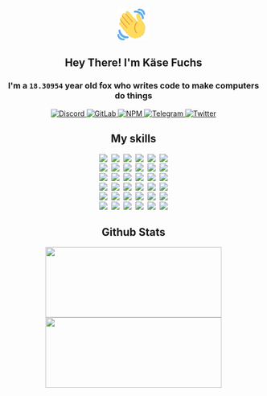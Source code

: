 <div><p align=center><img src=./resources/images/wave.gif width=64px height=64px></p><h2 align=center>Hey There! I'm Käse Fuchs</h2><h3 align=center>I'm a <code>18.30954</code> year old fox who writes code to make computers do things</h3><p align=center><a href=https://discord.com/users/507526681125322772><img alt=Discord src="https://img.shields.io/badge/Discord-5865F2?logo=discord&logoColor=white&style=flat-square#92f29a6f44d71d235c1692fb66863c8a"> </a><a href=https://gitlab.com/kasefuchs><img alt=GitLab src="https://img.shields.io/badge/GitLab-330F63?logo=gitlab&logoColor=white&style=flat-square#92f29a6f44d71d235c1692fb66863c8a"> </a><a href=https://npmjs.com/~kasefuchs><img alt=NPM src="https://img.shields.io/badge/NPM-CB3837?logo=npm&logoColor=white&style=flat-square#92f29a6f44d71d235c1692fb66863c8a"> </a><a href=https://t.me/kasefuchs><img alt=Telegram src="https://img.shields.io/badge/Telegram-2CA5E0?logo=telegram&logoColor=white&style=flat-square#92f29a6f44d71d235c1692fb66863c8a"> </a><a href=https://twitter.com/kasefuchs><img alt=Twitter src="https://img.shields.io/badge/Twitter-1DA1F2?logo=twitter&logoColor=white&style=flat-square#92f29a6f44d71d235c1692fb66863c8a"></a></p><h2 align=center>My skills</h2><p align=center><a href=https://aws.amazon.com/ ><picture><source srcset="https://skillicons.dev/icons?i=aws&theme=dark#92f29a6f44d71d235c1692fb66863c8a" media="(prefers-color-scheme: dark)"><source srcset="https://skillicons.dev/icons?i=aws&theme=light#92f29a6f44d71d235c1692fb66863c8a" media="(prefers-color-scheme: light), (prefers-color-scheme: no-preference)"><img src="https://skillicons.dev/icons?i=aws&theme=light#92f29a6f44d71d235c1692fb66863c8a"></picture></a>&nbsp;&nbsp;<a href=https://en.wikipedia.org/wiki/Bash_(Unix_shell)><picture><source srcset="https://skillicons.dev/icons?i=bash&theme=dark#92f29a6f44d71d235c1692fb66863c8a" media="(prefers-color-scheme: dark)"><source srcset="https://skillicons.dev/icons?i=bash&theme=light#92f29a6f44d71d235c1692fb66863c8a" media="(prefers-color-scheme: light), (prefers-color-scheme: no-preference)"><img src="https://skillicons.dev/icons?i=bash&theme=light#92f29a6f44d71d235c1692fb66863c8a"></picture></a>&nbsp;&nbsp;<a href=https://discord.com/developers/docs><picture><source srcset="https://skillicons.dev/icons?i=bots&theme=dark#92f29a6f44d71d235c1692fb66863c8a" media="(prefers-color-scheme: dark)"><source srcset="https://skillicons.dev/icons?i=bots&theme=light#92f29a6f44d71d235c1692fb66863c8a" media="(prefers-color-scheme: light), (prefers-color-scheme: no-preference)"><img src="https://skillicons.dev/icons?i=bots&theme=light#92f29a6f44d71d235c1692fb66863c8a"></picture></a>&nbsp;&nbsp;<a href=https://www.cloudflare.com/ ><picture><source srcset="https://skillicons.dev/icons?i=cloudflare&theme=dark#92f29a6f44d71d235c1692fb66863c8a" media="(prefers-color-scheme: dark)"><source srcset="https://skillicons.dev/icons?i=cloudflare&theme=light#92f29a6f44d71d235c1692fb66863c8a" media="(prefers-color-scheme: light), (prefers-color-scheme: no-preference)"><img src="https://skillicons.dev/icons?i=cloudflare&theme=light#92f29a6f44d71d235c1692fb66863c8a"></picture></a>&nbsp;&nbsp;<a href=https://en.wikipedia.org/wiki/CSS><picture><source srcset="https://skillicons.dev/icons?i=css&theme=dark#92f29a6f44d71d235c1692fb66863c8a" media="(prefers-color-scheme: dark)"><source srcset="https://skillicons.dev/icons?i=css&theme=light#92f29a6f44d71d235c1692fb66863c8a" media="(prefers-color-scheme: light), (prefers-color-scheme: no-preference)"><img src="https://skillicons.dev/icons?i=css&theme=light#92f29a6f44d71d235c1692fb66863c8a"></picture></a>&nbsp;&nbsp;<a href=https://www.docker.com/ ><picture><source srcset="https://skillicons.dev/icons?i=docker&theme=dark#92f29a6f44d71d235c1692fb66863c8a" media="(prefers-color-scheme: dark)"><source srcset="https://skillicons.dev/icons?i=docker&theme=light#92f29a6f44d71d235c1692fb66863c8a" media="(prefers-color-scheme: light), (prefers-color-scheme: no-preference)"><img src="https://skillicons.dev/icons?i=docker&theme=light#92f29a6f44d71d235c1692fb66863c8a"></picture></a><br><a href=https://www.electronjs.org/ ><picture><source srcset="https://skillicons.dev/icons?i=electron&theme=dark#92f29a6f44d71d235c1692fb66863c8a" media="(prefers-color-scheme: dark)"><source srcset="https://skillicons.dev/icons?i=electron&theme=light#92f29a6f44d71d235c1692fb66863c8a" media="(prefers-color-scheme: light), (prefers-color-scheme: no-preference)"><img src="https://skillicons.dev/icons?i=electron&theme=light#92f29a6f44d71d235c1692fb66863c8a"></picture></a>&nbsp;&nbsp;<a href=https://expressjs.com/ ><picture><source srcset="https://skillicons.dev/icons?i=express&theme=dark#92f29a6f44d71d235c1692fb66863c8a" media="(prefers-color-scheme: dark)"><source srcset="https://skillicons.dev/icons?i=express&theme=light#92f29a6f44d71d235c1692fb66863c8a" media="(prefers-color-scheme: light), (prefers-color-scheme: no-preference)"><img src="https://skillicons.dev/icons?i=express&theme=light#92f29a6f44d71d235c1692fb66863c8a"></picture></a>&nbsp;&nbsp;<a href=https://www.figma.com/ ><picture><source srcset="https://skillicons.dev/icons?i=figma&theme=dark#92f29a6f44d71d235c1692fb66863c8a" media="(prefers-color-scheme: dark)"><source srcset="https://skillicons.dev/icons?i=figma&theme=light#92f29a6f44d71d235c1692fb66863c8a" media="(prefers-color-scheme: light), (prefers-color-scheme: no-preference)"><img src="https://skillicons.dev/icons?i=figma&theme=light#92f29a6f44d71d235c1692fb66863c8a"></picture></a>&nbsp;&nbsp;<a href=https://firebase.google.com/ ><picture><source srcset="https://skillicons.dev/icons?i=firebase&theme=dark#92f29a6f44d71d235c1692fb66863c8a" media="(prefers-color-scheme: dark)"><source srcset="https://skillicons.dev/icons?i=firebase&theme=light#92f29a6f44d71d235c1692fb66863c8a" media="(prefers-color-scheme: light), (prefers-color-scheme: no-preference)"><img src="https://skillicons.dev/icons?i=firebase&theme=light#92f29a6f44d71d235c1692fb66863c8a"></picture></a>&nbsp;&nbsp;<a href=https://flask.palletsprojects.com/ ><picture><source srcset="https://skillicons.dev/icons?i=flask&theme=dark#92f29a6f44d71d235c1692fb66863c8a" media="(prefers-color-scheme: dark)"><source srcset="https://skillicons.dev/icons?i=flask&theme=light#92f29a6f44d71d235c1692fb66863c8a" media="(prefers-color-scheme: light), (prefers-color-scheme: no-preference)"><img src="https://skillicons.dev/icons?i=flask&theme=light#92f29a6f44d71d235c1692fb66863c8a"></picture></a>&nbsp;&nbsp;<a href=https://cloud.google.com/ ><picture><source srcset="https://skillicons.dev/icons?i=gcp&theme=dark#92f29a6f44d71d235c1692fb66863c8a" media="(prefers-color-scheme: dark)"><source srcset="https://skillicons.dev/icons?i=gcp&theme=light#92f29a6f44d71d235c1692fb66863c8a" media="(prefers-color-scheme: light), (prefers-color-scheme: no-preference)"><img src="https://skillicons.dev/icons?i=gcp&theme=light#92f29a6f44d71d235c1692fb66863c8a"></picture></a><br><a href=https://git-scm.com/ ><picture><source srcset="https://skillicons.dev/icons?i=git&theme=dark#92f29a6f44d71d235c1692fb66863c8a" media="(prefers-color-scheme: dark)"><source srcset="https://skillicons.dev/icons?i=git&theme=light#92f29a6f44d71d235c1692fb66863c8a" media="(prefers-color-scheme: light), (prefers-color-scheme: no-preference)"><img src="https://skillicons.dev/icons?i=git&theme=light#92f29a6f44d71d235c1692fb66863c8a"></picture></a>&nbsp;&nbsp;<a href=https://github.com/ ><picture><source srcset="https://skillicons.dev/icons?i=github&theme=dark#92f29a6f44d71d235c1692fb66863c8a" media="(prefers-color-scheme: dark)"><source srcset="https://skillicons.dev/icons?i=github&theme=light#92f29a6f44d71d235c1692fb66863c8a" media="(prefers-color-scheme: light), (prefers-color-scheme: no-preference)"><img src="https://skillicons.dev/icons?i=github&theme=light#92f29a6f44d71d235c1692fb66863c8a"></picture></a>&nbsp;&nbsp;<a href=https://gitlab.com/ ><picture><source srcset="https://skillicons.dev/icons?i=gitlab&theme=dark#92f29a6f44d71d235c1692fb66863c8a" media="(prefers-color-scheme: dark)"><source srcset="https://skillicons.dev/icons?i=gitlab&theme=light#92f29a6f44d71d235c1692fb66863c8a" media="(prefers-color-scheme: light), (prefers-color-scheme: no-preference)"><img src="https://skillicons.dev/icons?i=gitlab&theme=light#92f29a6f44d71d235c1692fb66863c8a"></picture></a>&nbsp;&nbsp;<a href=https://www.heroku.com/ ><picture><source srcset="https://skillicons.dev/icons?i=heroku&theme=dark#92f29a6f44d71d235c1692fb66863c8a" media="(prefers-color-scheme: dark)"><source srcset="https://skillicons.dev/icons?i=heroku&theme=light#92f29a6f44d71d235c1692fb66863c8a" media="(prefers-color-scheme: light), (prefers-color-scheme: no-preference)"><img src="https://skillicons.dev/icons?i=heroku&theme=light#92f29a6f44d71d235c1692fb66863c8a"></picture></a>&nbsp;&nbsp;<a href=https://en.wikipedia.org/wiki/HTML><picture><source srcset="https://skillicons.dev/icons?i=html&theme=dark#92f29a6f44d71d235c1692fb66863c8a" media="(prefers-color-scheme: dark)"><source srcset="https://skillicons.dev/icons?i=html&theme=light#92f29a6f44d71d235c1692fb66863c8a" media="(prefers-color-scheme: light), (prefers-color-scheme: no-preference)"><img src="https://skillicons.dev/icons?i=html&theme=light#92f29a6f44d71d235c1692fb66863c8a"></picture></a>&nbsp;&nbsp;<a href=https://en.wikipedia.org/wiki/JavaScript><picture><source srcset="https://skillicons.dev/icons?i=js&theme=dark#92f29a6f44d71d235c1692fb66863c8a" media="(prefers-color-scheme: dark)"><source srcset="https://skillicons.dev/icons?i=js&theme=light#92f29a6f44d71d235c1692fb66863c8a" media="(prefers-color-scheme: light), (prefers-color-scheme: no-preference)"><img src="https://skillicons.dev/icons?i=js&theme=light#92f29a6f44d71d235c1692fb66863c8a"></picture></a><br><a href=https://en.wikipedia.org/wiki/Linux><picture><source srcset="https://skillicons.dev/icons?i=linux&theme=dark#92f29a6f44d71d235c1692fb66863c8a" media="(prefers-color-scheme: dark)"><source srcset="https://skillicons.dev/icons?i=linux&theme=light#92f29a6f44d71d235c1692fb66863c8a" media="(prefers-color-scheme: light), (prefers-color-scheme: no-preference)"><img src="https://skillicons.dev/icons?i=linux&theme=light#92f29a6f44d71d235c1692fb66863c8a"></picture></a>&nbsp;&nbsp;<a href=https://mui.com/ ><picture><source srcset="https://skillicons.dev/icons?i=materialui&theme=dark#92f29a6f44d71d235c1692fb66863c8a" media="(prefers-color-scheme: dark)"><source srcset="https://skillicons.dev/icons?i=materialui&theme=light#92f29a6f44d71d235c1692fb66863c8a" media="(prefers-color-scheme: light), (prefers-color-scheme: no-preference)"><img src="https://skillicons.dev/icons?i=materialui&theme=light#92f29a6f44d71d235c1692fb66863c8a"></picture></a>&nbsp;&nbsp;<a href=https://en.wikipedia.org/wiki/Markdown><picture><source srcset="https://skillicons.dev/icons?i=md&theme=dark#92f29a6f44d71d235c1692fb66863c8a" media="(prefers-color-scheme: dark)"><source srcset="https://skillicons.dev/icons?i=md&theme=light#92f29a6f44d71d235c1692fb66863c8a" media="(prefers-color-scheme: light), (prefers-color-scheme: no-preference)"><img src="https://skillicons.dev/icons?i=md&theme=light#92f29a6f44d71d235c1692fb66863c8a"></picture></a>&nbsp;&nbsp;<a href=https://www.mongodb.com/ ><picture><source srcset="https://skillicons.dev/icons?i=mongodb&theme=dark#92f29a6f44d71d235c1692fb66863c8a" media="(prefers-color-scheme: dark)"><source srcset="https://skillicons.dev/icons?i=mongodb&theme=light#92f29a6f44d71d235c1692fb66863c8a" media="(prefers-color-scheme: light), (prefers-color-scheme: no-preference)"><img src="https://skillicons.dev/icons?i=mongodb&theme=light#92f29a6f44d71d235c1692fb66863c8a"></picture></a>&nbsp;&nbsp;<a href=https://www.mysql.com/ ><picture><source srcset="https://skillicons.dev/icons?i=mysql&theme=dark#92f29a6f44d71d235c1692fb66863c8a" media="(prefers-color-scheme: dark)"><source srcset="https://skillicons.dev/icons?i=mysql&theme=light#92f29a6f44d71d235c1692fb66863c8a" media="(prefers-color-scheme: light), (prefers-color-scheme: no-preference)"><img src="https://skillicons.dev/icons?i=mysql&theme=light#92f29a6f44d71d235c1692fb66863c8a"></picture></a>&nbsp;&nbsp;<a href=https://nextjs.org/ ><picture><source srcset="https://skillicons.dev/icons?i=nextjs&theme=dark#92f29a6f44d71d235c1692fb66863c8a" media="(prefers-color-scheme: dark)"><source srcset="https://skillicons.dev/icons?i=nextjs&theme=light#92f29a6f44d71d235c1692fb66863c8a" media="(prefers-color-scheme: light), (prefers-color-scheme: no-preference)"><img src="https://skillicons.dev/icons?i=nextjs&theme=light#92f29a6f44d71d235c1692fb66863c8a"></picture></a><br><a href=https://nodejs.org/en/ ><picture><source srcset="https://skillicons.dev/icons?i=nodejs&theme=dark#92f29a6f44d71d235c1692fb66863c8a" media="(prefers-color-scheme: dark)"><source srcset="https://skillicons.dev/icons?i=nodejs&theme=light#92f29a6f44d71d235c1692fb66863c8a" media="(prefers-color-scheme: light), (prefers-color-scheme: no-preference)"><img src="https://skillicons.dev/icons?i=nodejs&theme=light#92f29a6f44d71d235c1692fb66863c8a"></picture></a>&nbsp;&nbsp;<a href=https://www.postgresql.org/ ><picture><source srcset="https://skillicons.dev/icons?i=postgres&theme=dark#92f29a6f44d71d235c1692fb66863c8a" media="(prefers-color-scheme: dark)"><source srcset="https://skillicons.dev/icons?i=postgres&theme=light#92f29a6f44d71d235c1692fb66863c8a" media="(prefers-color-scheme: light), (prefers-color-scheme: no-preference)"><img src="https://skillicons.dev/icons?i=postgres&theme=light#92f29a6f44d71d235c1692fb66863c8a"></picture></a>&nbsp;&nbsp;<a href=https://learn.microsoft.com/en-us/powershell/ ><picture><source srcset="https://skillicons.dev/icons?i=powershell&theme=dark#92f29a6f44d71d235c1692fb66863c8a" media="(prefers-color-scheme: dark)"><source srcset="https://skillicons.dev/icons?i=powershell&theme=light#92f29a6f44d71d235c1692fb66863c8a" media="(prefers-color-scheme: light), (prefers-color-scheme: no-preference)"><img src="https://skillicons.dev/icons?i=powershell&theme=light#92f29a6f44d71d235c1692fb66863c8a"></picture></a>&nbsp;&nbsp;<a href=https://www.python.org/ ><picture><source srcset="https://skillicons.dev/icons?i=py&theme=dark#92f29a6f44d71d235c1692fb66863c8a" media="(prefers-color-scheme: dark)"><source srcset="https://skillicons.dev/icons?i=py&theme=light#92f29a6f44d71d235c1692fb66863c8a" media="(prefers-color-scheme: light), (prefers-color-scheme: no-preference)"><img src="https://skillicons.dev/icons?i=py&theme=light#92f29a6f44d71d235c1692fb66863c8a"></picture></a>&nbsp;&nbsp;<a href=https://www.raspberrypi.org/ ><picture><source srcset="https://skillicons.dev/icons?i=raspberrypi&theme=dark#92f29a6f44d71d235c1692fb66863c8a" media="(prefers-color-scheme: dark)"><source srcset="https://skillicons.dev/icons?i=raspberrypi&theme=light#92f29a6f44d71d235c1692fb66863c8a" media="(prefers-color-scheme: light), (prefers-color-scheme: no-preference)"><img src="https://skillicons.dev/icons?i=raspberrypi&theme=light#92f29a6f44d71d235c1692fb66863c8a"></picture></a>&nbsp;&nbsp;<a href=https://reactjs.org/ ><picture><source srcset="https://skillicons.dev/icons?i=react&theme=dark#92f29a6f44d71d235c1692fb66863c8a" media="(prefers-color-scheme: dark)"><source srcset="https://skillicons.dev/icons?i=react&theme=light#92f29a6f44d71d235c1692fb66863c8a" media="(prefers-color-scheme: light), (prefers-color-scheme: no-preference)"><img src="https://skillicons.dev/icons?i=react&theme=light#92f29a6f44d71d235c1692fb66863c8a"></picture></a><br><a href=https://redux.js.org/ ><picture><source srcset="https://skillicons.dev/icons?i=redux&theme=dark#92f29a6f44d71d235c1692fb66863c8a" media="(prefers-color-scheme: dark)"><source srcset="https://skillicons.dev/icons?i=redux&theme=light#92f29a6f44d71d235c1692fb66863c8a" media="(prefers-color-scheme: light), (prefers-color-scheme: no-preference)"><img src="https://skillicons.dev/icons?i=redux&theme=light#92f29a6f44d71d235c1692fb66863c8a"></picture></a>&nbsp;&nbsp;<a href=https://en.wikipedia.org/wiki/Regular_expression><picture><source srcset="https://skillicons.dev/icons?i=regex&theme=dark#92f29a6f44d71d235c1692fb66863c8a" media="(prefers-color-scheme: dark)"><source srcset="https://skillicons.dev/icons?i=regex&theme=light#92f29a6f44d71d235c1692fb66863c8a" media="(prefers-color-scheme: light), (prefers-color-scheme: no-preference)"><img src="https://skillicons.dev/icons?i=regex&theme=light#92f29a6f44d71d235c1692fb66863c8a"></picture></a>&nbsp;&nbsp;<a href=https://en.wikipedia.org/wiki/Sass_(stylesheet_language)><picture><source srcset="https://skillicons.dev/icons?i=sass&theme=dark#92f29a6f44d71d235c1692fb66863c8a" media="(prefers-color-scheme: dark)"><source srcset="https://skillicons.dev/icons?i=sass&theme=light#92f29a6f44d71d235c1692fb66863c8a" media="(prefers-color-scheme: light), (prefers-color-scheme: no-preference)"><img src="https://skillicons.dev/icons?i=sass&theme=light#92f29a6f44d71d235c1692fb66863c8a"></picture></a>&nbsp;&nbsp;<a href=https://www.typescriptlang.org/ ><picture><source srcset="https://skillicons.dev/icons?i=ts&theme=dark#92f29a6f44d71d235c1692fb66863c8a" media="(prefers-color-scheme: dark)"><source srcset="https://skillicons.dev/icons?i=ts&theme=light#92f29a6f44d71d235c1692fb66863c8a" media="(prefers-color-scheme: light), (prefers-color-scheme: no-preference)"><img src="https://skillicons.dev/icons?i=ts&theme=light#92f29a6f44d71d235c1692fb66863c8a"></picture></a>&nbsp;&nbsp;<a href=https://unity.com/ ><picture><source srcset="https://skillicons.dev/icons?i=unity&theme=dark#92f29a6f44d71d235c1692fb66863c8a" media="(prefers-color-scheme: dark)"><source srcset="https://skillicons.dev/icons?i=unity&theme=light#92f29a6f44d71d235c1692fb66863c8a" media="(prefers-color-scheme: light), (prefers-color-scheme: no-preference)"><img src="https://skillicons.dev/icons?i=unity&theme=light#92f29a6f44d71d235c1692fb66863c8a"></picture></a>&nbsp;&nbsp;<a href=https://workers.cloudflare.com/ ><picture><source srcset="https://skillicons.dev/icons?i=workers&theme=dark#92f29a6f44d71d235c1692fb66863c8a" media="(prefers-color-scheme: dark)"><source srcset="https://skillicons.dev/icons?i=workers&theme=light#92f29a6f44d71d235c1692fb66863c8a" media="(prefers-color-scheme: light), (prefers-color-scheme: no-preference)"><img src="https://skillicons.dev/icons?i=workers&theme=light#92f29a6f44d71d235c1692fb66863c8a"></picture></a><br></p><h2 align=center>Github Stats</h2><p align=center><picture><source srcset="https://github-readme-stats-kasefuchs.vercel.app/api/?count_private=true&hide_border=true&hide_rank=true&line_height=20&hide_title=true&username=Kasefuchs&theme=dark#92f29a6f44d71d235c1692fb66863c8a" media="(prefers-color-scheme: dark)"><source srcset="https://github-readme-stats-kasefuchs.vercel.app/api/?count_private=true&hide_border=true&hide_rank=true&line_height=20&hide_title=true&username=Kasefuchs&theme=light#92f29a6f44d71d235c1692fb66863c8a" media="(prefers-color-scheme: light), (prefers-color-scheme: no-preference)"><img align=middle width=350 height=140 src="https://github-readme-stats-kasefuchs.vercel.app/api/?count_private=true&hide_border=true&hide_rank=true&line_height=20&hide_title=true&username=Kasefuchs&theme=light#92f29a6f44d71d235c1692fb66863c8a"></picture><picture><source srcset="https://github-readme-stats-kasefuchs.vercel.app/api/top-langs/?count_private=true&hide_border=true&layout=compact&username=Kasefuchs&theme=dark#92f29a6f44d71d235c1692fb66863c8a" media="(prefers-color-scheme: dark)"><source srcset="https://github-readme-stats-kasefuchs.vercel.app/api/top-langs/?count_private=true&hide_border=true&layout=compact&username=Kasefuchs&theme=light#92f29a6f44d71d235c1692fb66863c8a" media="(prefers-color-scheme: light), (prefers-color-scheme: no-preference)"><img align=middle width=350 height=140 src="https://github-readme-stats-kasefuchs.vercel.app/api/top-langs/?count_private=true&hide_border=true&layout=compact&username=Kasefuchs&theme=light#92f29a6f44d71d235c1692fb66863c8a"></picture></p><img src="https://hit.yhype.me/github/profile?user_id=64592097#92f29a6f44d71d235c1692fb66863c8a" alt=""></div>